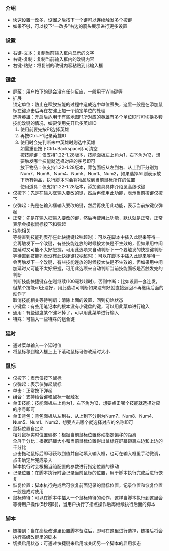 ### 介绍
* 快速设置一改多，设置之后按下一个键可以连续触发多个按键
* 如果不够，可以按下“一改多”右边的箭头展示进行更多设置

### 设置
* 右键-文本：复制当前输入框内显示的文字
* 右键-复制：复制当前输入框内的改键内容
* 右键-粘贴：将复制的改键内容粘贴到此输入框

### 键盘
* 屏蔽：用户按下的键会没有任何反应，一般用于Win键等
* 扩展  
  锁定单位：防止在释放技能的过程中造成选中单位丢失，这里一般是在添加鼠标左键点击后再在左键上加一个锁定单位的处理  
  选择英雄：开启后适用于有些地图F1所对应的英雄有多个单位ID时可切换多套技能改键的情况，如要使用先开启多英雄ID  
  1. 使用前要先按F1选择英雄  
  2. 再按Ctrl+F1记录英雄ID  
  3. 使用时会先判断未中英雄时则选中英雄  
  如需重设按下Ctrl+Backspace即可清空  
  按技能键：仅支持1.22-1.28版本，技能面板左上角为1，右下角为12，想要触发哪个技能就选择对应的序号即可  
  放下物品：仅支持1.22-1.28版本，背包面板从左到右、从上到下分别为Num7、Num8、Num4、Num5、Num1、Num2，如果选择All则表示放下所有物品，执行脚本时会将物品放到当前鼠标所在的位置  
  使用道具：仅支持1.22-1.28版本，添加道具具体介绍见高级改键
* 仅按下：先是在输入框输入要改的键，然后再使用此功能，表示当前按键仅按下
* 仅弹起：先是在输入框输入要改的键，然后再使用此功能，表示当前按键仅弹起
* 正常：先是在输入框输入要改的键，然后再使用此功能，默认就是正常，正常表示会模拟鼠标按下和弹起
* 技能相关  
  等待直到技能列表存在此快捷键(2秒超时)：可以在脚本中插入此键来等待一会再触发下一个改键，有些技能连放的时候按太快是不生效的，但如果用中间加延时又可能不太好把握，可用此选项来自动判断下一个要触发的快捷键判断  
  等待直到技能列表没有此快捷键(2秒超时)：可以在脚本中插入此键来等待一会再触发下一个改键，有些技能连放的时候按太快是不生效的，但如果用中间加延时又可能不太好把握，可用此选项来自动判断当前技能面板是否触发完的判断  
  判断技能快捷键存在则继续(100毫秒超时)，否则中断：比如设置一套连发，但某个技能cd还没好，用此选项可判断如果没有好就直接返回不再继续后面的动作了  
  取消技能相关等待判断：清除上面的设置，回到初始状态
* 小键盘：有些用笔记本的根本没有小键盘的键，可以用此菜单进行输入
* 通用：有些键盘某个键坏掉了，可以用此菜单进行输入
* 特殊：可输入一些特殊的组合键

### 延时
* 通过菜单输入一个延时值
* 将鼠标移到输入框上上下滚动鼠标可修改延时大小

### 鼠标
* 仅按下：表示仅按下鼠标
* 仅弹起：表示仅弹起鼠标
* 单击：正常按下弹起
* 组合：支持给合键和鼠标一起触发
* 单击技能：技能面板左上角为1，右下角为12，想要点击哪个技能就选择对应的序号即可
* 单击背包：背包面板从左到右、从上到下分别为Num7、Num8、Num4、Num5、Num1、Num2，想要点击哪个就选择对应的名称即可
* 鼠标位置自定义  
  相对鼠标实时位置偏移：根据当前鼠标位置移动指定偏移的距离  
  全屏千分比：根据屏幕大小和当前鼠标位置得出鼠标在屏幕距离左边和上边的千分比  
  点击拖动鼠标后即可获取到值并自动填入输入框，也可在输入框里手动微调，点击确定后完成录入  
  脚本执行时会根据当前配置的参数进行指定位置的移动
* 记录位置：在脚本执行时会记录当前鼠标的位置，用于脚本执行完成后进行恢复
* 恢复位置：脚本执行完成后可恢复前面记录的鼠标位置，记录位置和恢复位置一般是成对使用
* 鼠标待待：可以在脚本中插入一个鼠标待待的动作，这样当脚本执行到这里会等待用户操作(5秒超时)，当用户执行了指点操作后再继续执行后面的脚本

### 脚本
* 链接到：当在高级改键里设置脚本备注后，即可在这里进行选择，链接后将会执行高级改键里的脚本
* 切换启用状态：可通过快捷键来启用或关闭另一个脚本的启用状态